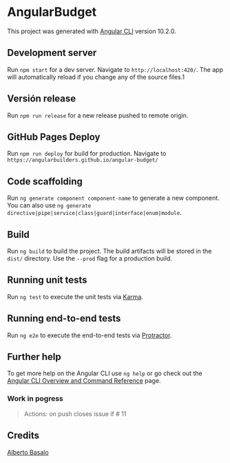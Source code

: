 # AngularBudget

This project was generated with [Angular CLI](https://github.com/angular/angular-cli) version 10.2.0.

## Development server

Run `npm start` for a dev server. Navigate to `http://localhost:420/`. The app will automatically reload if you change any of the source files.1

## Versión release

Run `npm run release` for a new release pushed to remote origin.

## GitHub Pages Deploy

Run `npm run deploy` for build for production. Navigate to `https://angularbuilders.github.io/angular-budget/`

## Code scaffolding

Run `ng generate component component-name` to generate a new component. You can also use `ng generate directive|pipe|service|class|guard|interface|enum|module`.

## Build

Run `ng build` to build the project. The build artifacts will be stored in the `dist/` directory. Use the `--prod` flag for a production build.

## Running unit tests

Run `ng test` to execute the unit tests via [Karma](https://karma-runner.github.io).

## Running end-to-end tests

Run `ng e2e` to execute the end-to-end tests via [Protractor](http://www.protractortest.org/).

## Further help

To get more help on the Angular CLI use `ng help` or go check out the [Angular CLI Overview and Command Reference](https://angular.io/cli) page.

### Work in pogress 

> Actions: on push closes issue if # 11

## Credits

[Alberto Basalo](https://twitter.com/albertobasalo)
